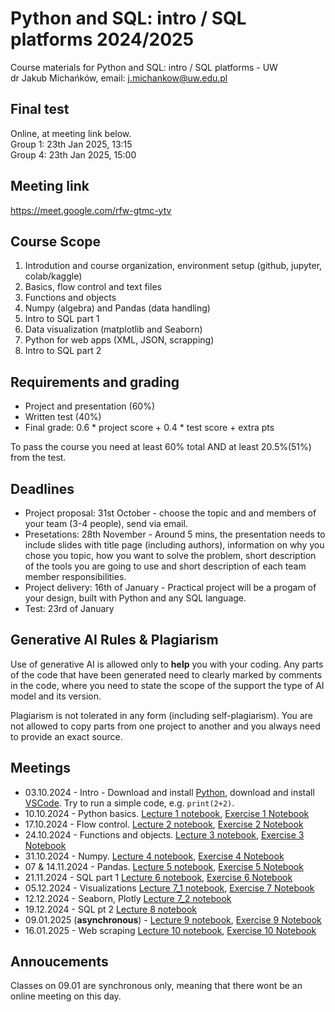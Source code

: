# Python and SQL: intro / SQL platforms 2024/2025
Course materials for Python and SQL: intro / SQL platforms - UW\
dr Jakub Michańków, email: j.michankow@uw.edu.pl

## Final test
Online, at meeting link below.\
Group 1: 23th Jan 2025, 13:15\
Group 4: 23th Jan 2025, 15:00

## Meeting link
https://meet.google.com/rfw-gtmc-ytv

## Course Scope

1. Introdution and course organization, environment setup (github, jupyter, colab/kaggle)
2. Basics, flow control and text files
3. Functions and objects
4. Numpy (algebra) and Pandas (data handling)
5. Intro to SQL part 1
6. Data visualization (matplotlib and Seaborn)
7. Python for web apps (XML, JSON, scrapping)
8. Intro to SQL part 2

## Requirements and grading
- Project and presentation (60%)
- Written test (40%)
- Final grade: 0.6 * project score + 0.4 * test score + extra pts
  
To pass the course you need at least 60% total AND at least 20.5%(51%) from the test.

## Deadlines
- Project proposal: 31st October - choose the topic and and members of your team (3-4 people), send via email.
- Presetations: 28th November - Around 5 mins, the presentation needs to include slides with title page (including authors), information on why you chose you topic, how you want to solve the problem, short description of the tools you are going to use and short description of each team member responsibilities.
- Project delivery: 16th of January - Practical project will be a progam of your design, built with Python and any SQL language.
- Test: 23rd of January

## Generative AI Rules & Plagiarism

Use of generative AI is allowed only to **help** you with your coding. Any parts of the code that have been generated need to clearly marked by comments in the code, where you need to state the scope of the support the type of AI model and its version.

Plagiarism is not tolerated in any form (including self-plagiarism). You are not allowed to copy parts from one project to another and you always need to provide an exact source.

## Meetings
- 03.10.2024 - Intro - Download and install [Python](https://www.python.org/downloads/), download and install [VSCode](https://code.visualstudio.com/download). Try to run a simple code, e.g. `print(2+2)`.
- 10.10.2024 - Python basics. [Lecture 1 notebook](https://github.com/glowform/intro_python_sql_2024/blob/main/notebooks/01_Python_basics.ipynb), [Exercise 1 Notebook](https://github.com/glowform/intro_python_sql_2024/blob/main/exercises/ex_01.ipynb)
- 17.10.2024 - Flow control. [Lecture 2 notebook](https://github.com/glowform/intro_python_sql_2024/blob/main/notebooks/02_Memory_flow_control.ipynb), [Exercise 2 Notebook](https://github.com/glowform/intro_python_sql_2024/blob/main/exercises/ex_02.ipynb)
- 24.10.2024 - Functions and objects. [Lecture 3 notebook](https://github.com/glowform/intro_python_sql_2024/blob/main/notebooks/03_Functions_and_Objects.ipynb), [Exercise 3 Notebook](https://github.com/glowform/intro_python_sql_2024/blob/main/exercises/ex_03.ipynb)
- 31.10.2024 - Numpy. [Lecture 4 notebook](https://github.com/glowform/intro_python_sql_2024/blob/main/notebooks/04_NumPy.ipynb), [Exercise 4 Notebook](https://github.com/glowform/intro_python_sql_2024/blob/main/exercises/ex_04.ipynb)
- 07 & 14.11.2024 - Pandas. [Lecture 5 notebook](https://github.com/glowform/intro_python_sql_2024/blob/main/notebooks/05_Pandas.ipynb), [Exercise 5 Notebook](https://github.com/glowform/intro_python_sql_2024/blob/main/exercises/ex_05.ipynb)
- 21.11.2024 - SQL part 1 [Lecture 6 notebook](https://github.com/glowform/intro_python_sql_2024/blob/main/notebooks/06_SQL_python.ipynb), [Exercise 6 Notebook](https://github.com/glowform/intro_python_sql_2024/blob/main/exercises/ex_06.ipynb)
- 05.12.2024 - Visualizations [Lecture 7_1 notebook](https://github.com/glowform/intro_python_sql_2024/blob/main/notebooks/07_1_intro_visual.ipynb), [Exercise 7 Notebook](https://github.com/glowform/intro_python_sql_2024/blob/main/exercises/ex_07.ipynb)
- 12.12.2024 - Seaborn, Plotly [Lecture 7_2 notebook](https://github.com/glowform/intro_python_sql_2024/blob/main/notebooks/07_2_intro_visual_seaborn.ipynb)
- 19.12.2024 - SQL pt 2 [Lecture 8 notebook](https://github.com/glowform/intro_python_sql_2024/blob/main/notebooks/08_SQLIntro_part2.ipynb)
- 09.01.2025 (**asynchronous**) -  [Lecture 9 notebook](https://github.com/glowform/intro_python_sql_2024/blob/main/notebooks/09_Webb_apps_with_Python_-_Bottle.ipynb), [Exercise 9 Notebook](https://github.com/glowform/intro_python_sql_2024/blob/main/exercises/ex_09_simple_web_app.ipynb)
- 16.01.2025 - Web scraping [Lecture 10 notebook](https://github.com/glowform/intro_python_sql_2024/blob/main/notebooks/10_JSON_XML_and_Webscrapping.ipynb), [Exercise 10 Notebook](https://github.com/glowform/intro_python_sql_2024/blob/main/exercises/ex_10.ipynb)


## Annoucements

Classes on 09.01 are synchronous only, meaning that there wont be an online meeting on this day.
